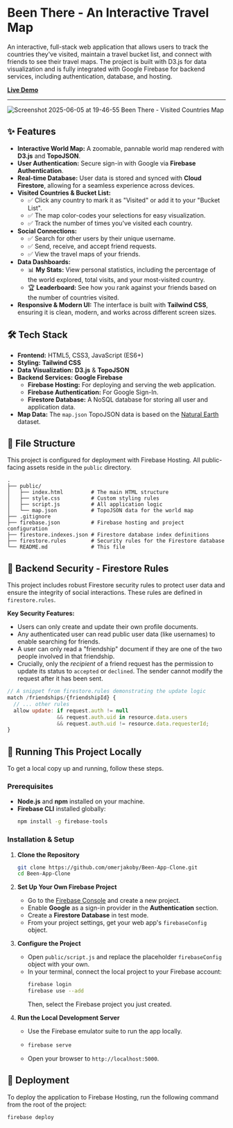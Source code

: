 # Been There - An Interactive Travel Map

An interactive, full-stack web application that allows users to track the countries they've visited, maintain a travel bucket list, and connect with friends to see their travel maps. The project is built with D3.js for data visualization and is fully integrated with Google Firebase for backend services, including authentication, database, and hosting.

**[Live Demo](https://been-app-clone.web.app/)** <!-- Replace with your Firebase hosting link! -->

---

![Screenshot 2025-06-05 at 19-46-55 Been There - Visited Countries Map](https://github.com/user-attachments/assets/e8e6bbcf-6360-4f64-8d6a-f05ad10a2d41)

## ✨ Features

*   **Interactive World Map:** A zoomable, pannable world map rendered with **D3.js** and **TopoJSON**.
*   **User Authentication:** Secure sign-in with Google via **Firebase Authentication**.
*   **Real-time Database:** User data is stored and synced with **Cloud Firestore**, allowing for a seamless experience across devices.
*   **Visited Countries & Bucket List:**
    *   ✅ Click any country to mark it as "Visited" or add it to your "Bucket List".
    *   ✅ The map color-codes your selections for easy visualization.
    *   ✅ Track the number of times you've visited each country.
*   **Social Connections:**
    *   ✅ Search for other users by their unique username.
    *   ✅ Send, receive, and accept friend requests.
    *   ✅ View the travel maps of your friends.
*   **Data Dashboards:**
    *   📊 **My Stats:** View personal statistics, including the percentage of the world explored, total visits, and your most-visited country.
    *   🏆 **Leaderboard:** See how you rank against your friends based on the number of countries visited.
*   **Responsive & Modern UI:** The interface is built with **Tailwind CSS**, ensuring it is clean, modern, and works across different screen sizes.

## 🛠️ Tech Stack

*   **Frontend:** HTML5, CSS3, JavaScript (ES6+)
*   **Styling:** **Tailwind CSS**
*   **Data Visualization:** **D3.js** & **TopoJSON**
*   **Backend Services:** **Google Firebase**
    *   **Firebase Hosting:** For deploying and serving the web application.
    *   **Firebase Authentication:** For Google Sign-In.
    *   **Firestore Database:** A NoSQL database for storing all user and application data.
*   **Map Data:** The `map.json` TopoJSON data is based on the [Natural Earth](https://www.naturalearthdata.com/) dataset.

## 📂 File Structure

This project is configured for deployment with Firebase Hosting. All public-facing assets reside in the `public` directory.

```
.
├── public/
│   ├── index.html         # The main HTML structure
│   ├── style.css          # Custom styling rules
│   ├── script.js          # All application logic
│   └── map.json           # TopoJSON data for the world map
├── .gitignore
├── firebase.json          # Firebase hosting and project configuration
├── firestore.indexes.json # Firestore database index definitions
├── firestore.rules        # Security rules for the Firestore database
└── README.md              # This file
```

## 🔐 Backend Security - Firestore Rules

This project includes robust Firestore security rules to protect user data and ensure the integrity of social interactions. These rules are defined in `firestore.rules`.

**Key Security Features:**
*   Users can only create and update their own profile documents.
*   Any authenticated user can read public user data (like usernames) to enable searching for friends.
*   A user can only read a "friendship" document if they are one of the two people involved in that friendship.
*   Crucially, only the *recipient* of a friend request has the permission to update its status to `accepted` or `declined`. The sender cannot modify the request after it has been sent.

```javascript
// A snippet from firestore.rules demonstrating the update logic
match /friendships/{friendshipId} {
  // ... other rules
  allow update: if request.auth != null
                && request.auth.uid in resource.data.users
                && request.auth.uid != resource.data.requesterId;
}
```

## 🚀 Running This Project Locally

To get a local copy up and running, follow these steps.

### Prerequisites

*   **Node.js** and **npm** installed on your machine.
*   **Firebase CLI** installed globally:
    ```sh
    npm install -g firebase-tools
    ```

### Installation & Setup

1.  **Clone the Repository**
    ```sh
    git clone https://github.com/omerjakoby/Been-App-Clone.git
    cd Been-App-Clone
    ```

2.  **Set Up Your Own Firebase Project**
    *   Go to the [Firebase Console](https://console.firebase.google.com/) and create a new project.
    *   Enable **Google** as a sign-in provider in the **Authentication** section.
    *   Create a **Firestore Database** in test mode.
    *   From your project settings, get your web app's `firebaseConfig` object.

3.  **Configure the Project**
    *   Open `public/script.js` and replace the placeholder `firebaseConfig` object with your own.
    *   In your terminal, connect the local project to your Firebase account:
        ```sh
        firebase login
        firebase use --add
        ```
        Then, select the Firebase project you just created.

4.  **Run the Local Development Server**
    *   Use the Firebase emulator suite to run the app locally.
    *   ```sh
        firebase serve
        ```
    *   Open your browser to `http://localhost:5000`.

## 🚢 Deployment

To deploy the application to Firebase Hosting, run the following command from the root of the project:

```sh
firebase deploy
```
